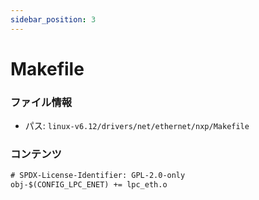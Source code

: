 ```yaml
---
sidebar_position: 3
---
```

# Makefile

### ファイル情報

- パス: `linux-v6.12/drivers/net/ethernet/nxp/Makefile`

### コンテンツ

```txt
# SPDX-License-Identifier: GPL-2.0-only
obj-$(CONFIG_LPC_ENET) += lpc_eth.o

```
